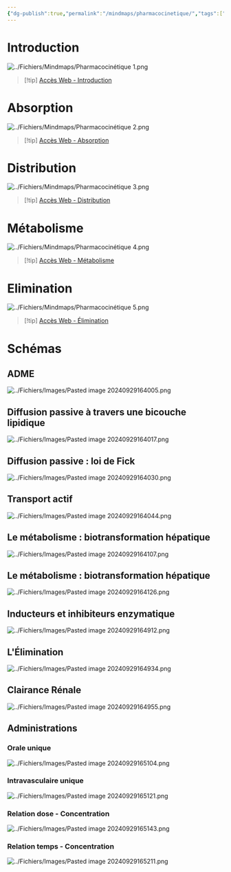 ```yaml
---
{"dg-publish":true,"permalink":"/mindmaps/pharmacocinetique/","tags":["mindmaps"],"noteIcon":""}
---
```


# Introduction
![../Fichiers/Mindmaps/Pharmacocinétique 1.png](/img/user/Fichiers/Mindmaps/Pharmacocin%C3%A9tique%201.png)
> [!tip] [Accès Web - Introduction](https://mindmapai.app/mind-map/pharmacocinétique-7c28e2f3)
# Absorption
![../Fichiers/Mindmaps/Pharmacocinétique 2.png](/img/user/Fichiers/Mindmaps/Pharmacocin%C3%A9tique%202.png)
> [!tip] [Accès Web - Absorption](https://mindmapai.app/mind-map/absorption-des-médicaments-et-voies-dadministration-6c2df9b0)
# Distribution
![../Fichiers/Mindmaps/Pharmacocinétique 3.png](/img/user/Fichiers/Mindmaps/Pharmacocin%C3%A9tique%203.png)
> [!tip] [Accès Web - Distribution](https://mindmapai.app/mind-map/distribution-des-principes-actifs-2a8fdf7e)
# Métabolisme
![../Fichiers/Mindmaps/Pharmacocinétique 4.png](/img/user/Fichiers/Mindmaps/Pharmacocin%C3%A9tique%204.png)
> [!tip] [Accès Web - Métabolisme](https://mindmapai.app/mind-map/le-métabolisme-des-médicaments-2a873601)
# Elimination
![../Fichiers/Mindmaps/Pharmacocinétique 5.png](/img/user/Fichiers/Mindmaps/Pharmacocin%C3%A9tique%205.png)
> [!tip] [Accès Web - Élimination](https://mindmapai.app/mind-map/concept-de-clairance-a446292c)
# Schémas
## ADME
![../Fichiers/Images/Pasted image 20240929164005.png](/img/user/Fichiers/Images/Pasted%20image%2020240929164005.png)
## Diffusion passive à travers une bicouche lipidique
![../Fichiers/Images/Pasted image 20240929164017.png](/img/user/Fichiers/Images/Pasted%20image%2020240929164017.png)
## Diffusion passive : loi de Fick
![../Fichiers/Images/Pasted image 20240929164030.png](/img/user/Fichiers/Images/Pasted%20image%2020240929164030.png)
## Transport actif
![../Fichiers/Images/Pasted image 20240929164044.png](/img/user/Fichiers/Images/Pasted%20image%2020240929164044.png)
## Le métabolisme : biotransformation hépatique
![../Fichiers/Images/Pasted image 20240929164107.png](/img/user/Fichiers/Images/Pasted%20image%2020240929164107.png)
## Le métabolisme : biotransformation hépatique
![../Fichiers/Images/Pasted image 20240929164126.png](/img/user/Fichiers/Images/Pasted%20image%2020240929164126.png)
## Inducteurs et inhibiteurs enzymatique
![../Fichiers/Images/Pasted image 20240929164912.png](/img/user/Fichiers/Images/Pasted%20image%2020240929164912.png)
## L'Élimination
![../Fichiers/Images/Pasted image 20240929164934.png](/img/user/Fichiers/Images/Pasted%20image%2020240929164934.png)
## Clairance Rénale
![../Fichiers/Images/Pasted image 20240929164955.png](/img/user/Fichiers/Images/Pasted%20image%2020240929164955.png)
## Administrations
### Orale unique
![../Fichiers/Images/Pasted image 20240929165104.png](/img/user/Fichiers/Images/Pasted%20image%2020240929165104.png)
### Intravasculaire unique
![../Fichiers/Images/Pasted image 20240929165121.png](/img/user/Fichiers/Images/Pasted%20image%2020240929165121.png)
### Relation dose - Concentration
![../Fichiers/Images/Pasted image 20240929165143.png](/img/user/Fichiers/Images/Pasted%20image%2020240929165143.png)
### Relation temps - Concentration
![../Fichiers/Images/Pasted image 20240929165211.png](/img/user/Fichiers/Images/Pasted%20image%2020240929165211.png)